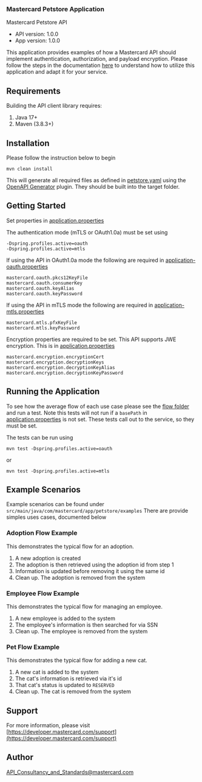 ### Mastercard Petstore Application

Mastercard Petstore API
- API version: 1.0.0
- App version: 1.0.0

This application provides examples of how a Mastercard API should implement authentication, authorization, and payload encryption.
Please follow the steps in the documentation [here](https://developer.mastercard.com/reference-service-ngw/documentation)
to understand how to utilize this application and adapt it for your service.

## Requirements

Building the API client library requires:
1. Java 17+
2. Maven (3.8.3+)

## Installation

Please follow the instruction below to begin

```shell
mvn clean install
```

This will generate all required files as defined in [petstore.yaml](src/main/resources/petstore.yaml) using the [OpenAPI Generator](https://openapi-generator.tech/) plugin. They should be built into the target folder.

## Getting Started

Set properties in [application.properties](src/main/resources/application.properties)

The authentication mode (mTLS or OAuth1.0a) must be set using 
```
-Dspring.profiles.active=oauth
-Dspring.profiles.active=mtls
```
If using the API in OAuth1.0a mode the following are required in [application-oauth.properties](src/main/resources/application-oauth.properties)
```
mastercard.oauth.pkcs12KeyFile
mastercard.oauth.consumerKey
mastercard.oauth.keyAlias
mastercard.oauth.keyPassword
```
If using the API in mTLS mode the following are required in [application-mtls.properties](src/main/resources/application-mtls.properties)
```
mastercard.mtls.pfxKeyFile
mastercard.mtls.keyPassword
```
Encryption properties are required to be set. This API supports JWE encryption. This is in [application.properties](src/main/resources/application.properties)
```
mastercard.encryption.encryptionCert
mastercard.encryption.decryptionKeys
mastercard.encryption.decryptionKeyAlias
mastercard.encryption.decryptionKeyPassword
```

## Running the Application

To see how the average flow of each use case please see the [flow folder](src/test/java/com/mastercard/app/petstore/flow) and run a test. Note this tests will not
run if a `basePath` in [application.properties](src/main/resources/application.properties) is not set. These tests call
out to the service, so they must be set.

The tests can be run using
```shell
mvn test -Dspring.profiles.active=oauth
```
or 
```shell
mvn test -Dspring.profiles.active=mtls
```

## Example Scenarios

Example scenarios can be found under `src/main/java/com/mastercard/app/petstore/examples`
There are provide simples uses cases, documented below

### Adoption Flow Example
This demonstrates the typical flow for an adoption. 
1) A new adoption is created 
2) The adoption is then retrieved using the adoption id from step 1 
3) Information is updated before removing it using the same id
4) Clean up. The adoption is removed from the system

### Employee Flow Example
This demonstrates the typical flow for managing an employee.
1) A new employee is added to the system
2) The employee's information is then searched for via SSN
3) Clean up. The employee is removed from the system

### Pet Flow Example
This demonstrates the typical flow for adding a new cat.
1) A new cat is added to the system
2) The cat's information is retrieved via it's id
3) That cat's status is updated to `RESERVED`
4) Clean up. The cat is removed from the system


## Support
For more information, please visit [https://developer.mastercard.com/support](https://developer.mastercard.com/support)

## Author

API_Consultancy_and_Standards@mastercard.com
